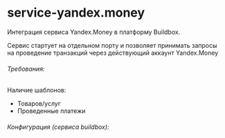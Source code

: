 # service-yandex.money

Интеграция сервиса Yandex.Money в платформу Buildbox.

Сервис стартует на отдельном порту и позволяет принимать запросы на проведение транзакций через действующий аккаунт Yandex.Money

###### Требования:
Наличие шаблонов:
- Товаров/услуг
- Проведенные платежи

###### Конфигурация (сервиса buildbox):
